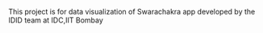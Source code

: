 This project is for data visualization of Swarachakra app developed by the IDID team at IDC,IIT Bombay

